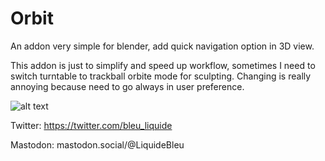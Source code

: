 # Orbit
An addon very simple for blender, add quick navigation option in 3D view.

This addon is just to simplify and speed up workflow, sometimes I need to switch turntable to trackball orbite mode for sculpting. Changing is really annoying because need to go always in user preference.

![alt text](https://i.imgur.com/NNKI32L.png)



Twitter:  https://twitter.com/bleu_liquide

Mastodon: mastodon.social/@LiquideBleu 
